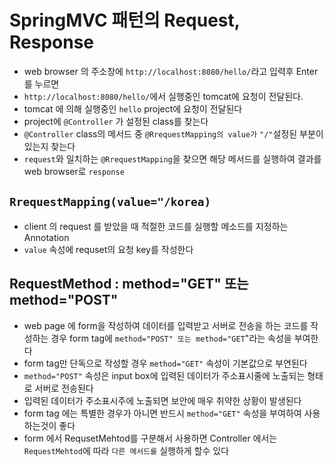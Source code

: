 # SpringMVC 패턴의 Request, Response
* web browser 의 주소창에 ```http://localhost:8080/hello/```라고
입력후 Enter를 누르면 
* ```http://localhost:8080/hello/```에서 실행중인 tomcat에 요청이 전달된다. 
* tomcat 에 의해 실행중인 ```hello``` project에 요청이 전달된다
* project에 ```@Controller``` 가 설정된 class를 찾는다
* ```@Controller``` class의 메서드 중 ```@RrequestMapping의 value가```
```"/"```설정된 부분이 있는지 찾는다
* ```request```와 일치하는 ```@RrequestMapping```을 찾으면 해당 메서드를 실행하여 
결과를 web browser로 ```response```

## ```RrequestMapping(value="/korea)```
* client 의 request 를 받았을 때 적절한 코드를 실행할 메소드를 지정하는 
Annotation 
* ```value``` 속성에 requset의 요청 key를 작성한다

## RequestMethod : method="GET" 또는 method="POST"
* web page 에 form을 작성하여 데이터를 입력받고 서버로 전송을 하는 코드를
작성하는 경우 form tag에 ```method="POST" 또는 method="GET```"라는 속성을 부여한다
* form tag만 단독으로 작성할 경우 ```method="GET"``` 속성이 기본값으로 부연된다
* ```method="POST"``` 속성은 input box에 입력된 데이터가 주소표시줄에 노출되는 형태로 서버로 전송된다
* 입력된 데이터가 주소표시주에 노출되면 보안에 매우 취약한 상황이 발생된다
* form tag 에는 특별한 경우가 아니면 반드시 ```method="GET"``` 속성을 부여하여 사용하는것이 좋다
* form 에서 RequsetMehtod를 구분해서 사용하면 Controller 에서는 ```RequestMehtod```에 따라 ```다른 메서드를``` 실행하게 할수 있다